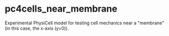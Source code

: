# pc4cells_near_membrane

Experimental PhysiCell model for testing cell mechanics near a "membrane" (in this case, the x-axis (y=0)).
